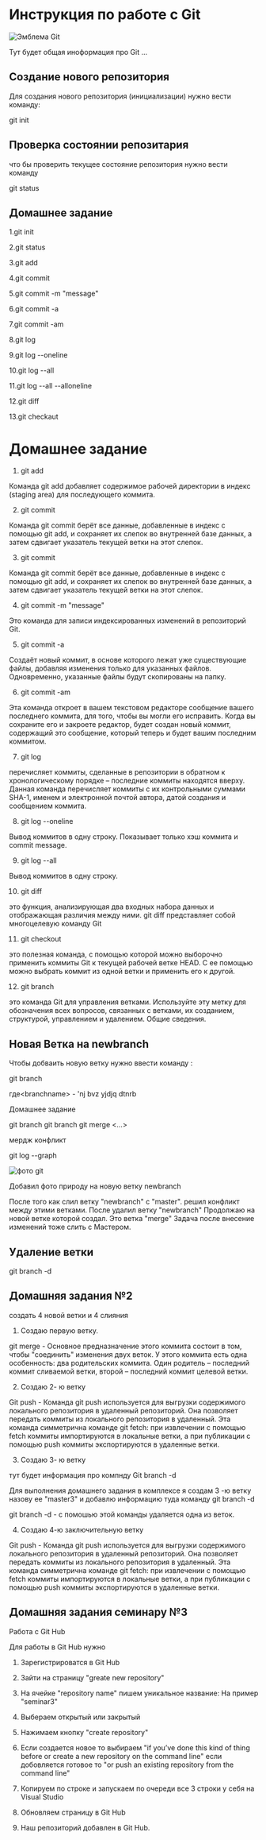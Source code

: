 # Инструкция по работе с Git 

![Эмблема Git](59-09.png)

Тут будет общая иноформация про Git ...

## Создание нового репозитория

Для создания нового репозитория (инициализации) нужно вести команду: 

git init

## Проверка состоянии репозитария

что бы проверить текущее состояние репозитория нужно вести команду

git status 


## Домашнее задание
  1.git init

  2.git status

  3.git add 

  4.git commit 

  5.git commit -m "message"
 
  6.git commit -a 

  7.git commit -am 

  8.git log 

  9.git log --oneline

 10.git log --all

 11.git log --all --alloneline

 12.git diff

 13.git checkaut

 # Домашнее задание 

 1. git add

 Команда git add добавляет содержимое рабочей директории в индекс (staging area) для последующего коммита.

 2. git commit

Команда git commit берёт все данные, добавленные в индекс с помощью git add, и сохраняет их слепок во внутренней базе данных, а затем сдвигает указатель текущей ветки на этот слепок.

 3. git commit

 Команда git commit берёт все данные, добавленные в индекс с помощью git add, и сохраняет их слепок во внутренней базе данных, а затем сдвигает указатель текущей ветки на этот слепок.

 4. git commit -m "message"

 Это команда для записи индексированных изменений в репозиторий Git.

 5. git commit -a

 Создаёт новый коммит, в основе которого лежат уже существующие файлы, добавляя изменения только для указанных файлов. Одновременно, указанные файлы будут скопированы на папку.

 6. git commit -am

Эта команда откроет в вашем текстовом редакторе сообщение вашего последнего коммита, для того, чтобы вы могли его исправить. Когда вы сохраните его и закроете редактор, будет создан новый коммит, содержащий это сообщение, который теперь и будет вашим последним коммитом.

 7. git log 

 перечисляет коммиты, сделанные в репозитории в обратном к хронологическому порядке – последние коммиты находятся вверху. Данная команда перечисляет коммиты с их контрольными суммами SHA-1, именем и электронной почтой автора, датой создания и сообщением коммита.

 8. git log --oneline


Вывод коммитов в одну строку. Показывает только хэш коммита и commit message.
  
  9. git log --all 

  Вывод коммитов в одну строку.

  10. git diff

  это функция, анализирующая два входных набора данных и отображающая различия между ними. git diff представляет собой многоцелевую команду Git

  11. git checkout 

  это полезная команда, с помощью которой можно выборочно применить коммиты Git к текущей рабочей ветке HEAD. С ее помощью можно выбрать коммит из одной ветки и применить его к другой.

  12. git branch

  это команда Git для управления ветками. Используйте эту метку для обозначения всех вопросов, связанных с ветками, их созданием, структурой, управлением и удалением. Общие сведения. 

  ## Новая Ветка на newbranch
  

Чтобы добваить новую ветку нужно ввести команду :

git branch <branchname>

где\<branchname> - 'nj bvz yjdjq dtnrb 

Домашнее задание 

git branch
git branch<newbranch>
git merge <...>

мердж конфликт

git log --graph

![фото git](128552.jpg) 

Добавил фото природу на новую ветку newbranch

Поcле того как слил ветку "newbranch" с "master". решил конфликт между этими ветками. После удалил ветку "newbranch" Продолжаю на новой ветке которой создал. Это ветка "merge" Задача после внесение изменений тоже слить с Мастером. 

## Удаление ветки 

git branch -d <name of branch>

## Домашняя задания №2 

создать 4 новой ветки и 4 слияния 

1. Создаю первую ветку.

git merge - Основное предназначение этого коммита состоит в том, чтобы "соединить" изменения двух веток. У этого коммита есть одна особенность: два родительских коммита. Один родитель – последний коммит сливаемой ветки, второй – последний коммит целевой ветки.

2. Создаю 2- ю ветку  

Git push - Команда git push используется для выгрузки содержимого локального репозитория в удаленный репозиторий. Она позволяет передать коммиты из локального репозитория в удаленный. Эта команда симметрична команде git fetch: при извлечении с помощью fetch коммиты импортируются в локальные ветки, а при публикации с помощью push коммиты экспортируются в удаленные ветки.

3. Создаю 3- ю ветку 

тут будет информация про компнду Git branch -d <branchname> 

Для выполнения домашнего задания в комплексе я создам 3 -ю ветку назову ее "master3" и добавлю информацию туда команду git branch -d <branchname>

git branch -d <branchname> - с помошью этой команды удаляется одна из веток.

4. Создаю 4-ю заключительную ветку 

 Git push - Команда git push используется для выгрузки содержимого локального репозитория в удаленный репозиторий. Она позволяет передать коммиты из локального репозитория в удаленный. Эта команда симметрична команде git fetch: при извлечении с помощью fetch коммиты импортируются в локальные ветки, а при публикации с помощью push коммиты экспортируются в удаленные ветки.


## Домашняя задания семинару №3 

Работа с Git Hub 

Для работы в Git Hub нужно 
1. Зарегистрироватся в Git Hub

2. Зайти на страницу "greate new repository"

3. На ячейке "repository name" пишем уникальное название: На пример "seminar3"

4. Выбераем открытый или закрытый 

5. Нажимаем кнопку "create repository"

6. Если создается новое то выбираем  "if you’ve done this kind of thing before or create a new repository on the command line" если добовляется готовое то "or push an existing repository from the command line"

7. Копируем по строке и запускаем по очереди все 3 строки у себя на Visual Studio

8. Обновляем страницу в Git Hub 

9. Наш репозиторий добавлен в Git Hub. 